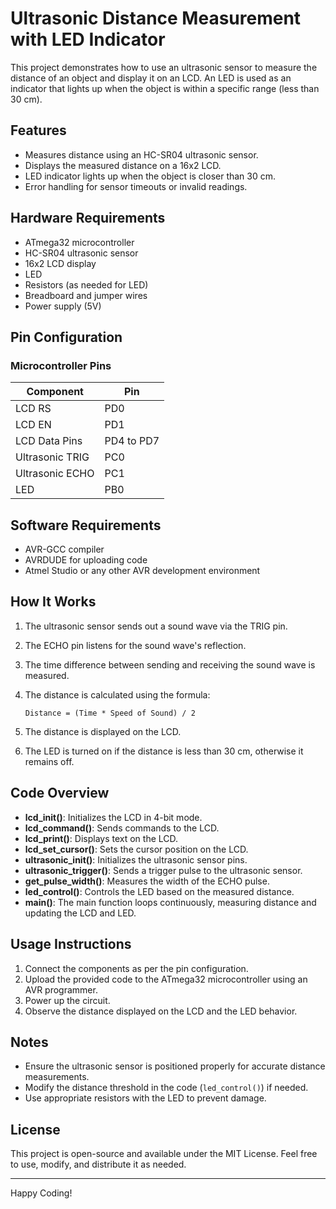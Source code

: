 # Ultrasonic Distance Measurement with LED Indicator

This project demonstrates how to use an ultrasonic sensor to measure the distance of an object and display it on an LCD. An LED is used as an indicator that lights up when the object is within a specific range (less than 30 cm).

## Features

- Measures distance using an HC-SR04 ultrasonic sensor.
- Displays the measured distance on a 16x2 LCD.
- LED indicator lights up when the object is closer than 30 cm.
- Error handling for sensor timeouts or invalid readings.

## Hardware Requirements

- ATmega32 microcontroller
- HC-SR04 ultrasonic sensor
- 16x2 LCD display
- LED
- Resistors (as needed for LED)
- Breadboard and jumper wires
- Power supply (5V)

## Pin Configuration

### Microcontroller Pins

| Component       | Pin          |
|-----------------|--------------|
| LCD RS          | PD0          |
| LCD EN          | PD1          |
| LCD Data Pins   | PD4 to PD7   |
| Ultrasonic TRIG | PC0          |
| Ultrasonic ECHO | PC1          |
| LED             | PB0          |

## Software Requirements

- AVR-GCC compiler
- AVRDUDE for uploading code
- Atmel Studio or any other AVR development environment

## How It Works

1. The ultrasonic sensor sends out a sound wave via the TRIG pin.
2. The ECHO pin listens for the sound wave's reflection.
3. The time difference between sending and receiving the sound wave is measured.
4. The distance is calculated using the formula:
   
   ```
   Distance = (Time * Speed of Sound) / 2
   ```

5. The distance is displayed on the LCD.
6. The LED is turned on if the distance is less than 30 cm, otherwise it remains off.

## Code Overview

- **lcd_init()**: Initializes the LCD in 4-bit mode.
- **lcd_command()**: Sends commands to the LCD.
- **lcd_print()**: Displays text on the LCD.
- **lcd_set_cursor()**: Sets the cursor position on the LCD.
- **ultrasonic_init()**: Initializes the ultrasonic sensor pins.
- **ultrasonic_trigger()**: Sends a trigger pulse to the ultrasonic sensor.
- **get_pulse_width()**: Measures the width of the ECHO pulse.
- **led_control()**: Controls the LED based on the measured distance.
- **main()**: The main function loops continuously, measuring distance and updating the LCD and LED.

## Usage Instructions

1. Connect the components as per the pin configuration.
2. Upload the provided code to the ATmega32 microcontroller using an AVR programmer.
3. Power up the circuit.
4. Observe the distance displayed on the LCD and the LED behavior.

## Notes

- Ensure the ultrasonic sensor is positioned properly for accurate distance measurements.
- Modify the distance threshold in the code (`led_control()`) if needed.
- Use appropriate resistors with the LED to prevent damage.

## License

This project is open-source and available under the MIT License. Feel free to use, modify, and distribute it as needed.

---

Happy Coding!
